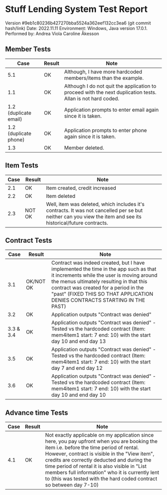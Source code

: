 # Stuff Lending System Test Report

Version #9eb1c80236b427270bba5524a362eef132cc3ea6 (git commit hash/link)
Date: 2022.11.11
Environment: Windows, Java version 17.0.1. 
Performed by: Andrea Viola Caroline Åkesson

## Member Tests

| Case        | Result      | Note        |
| ----------- | ----------- | ----------- |
| 5.1      | OK | Although, I have more hardcoded members/items than the example. |
| 1.1   | OK | Although I do not quit the application to proceed with the next duplication tests. Allan is not hard coded. |
| 1.2 (duplicate email)   | OK | Application prompts to enter email again since it is taken.  |
| 1.2  (duplicate phone) | OK  | Application prompts to enter phone again since it is taken.  |
| 1.3 | OK        |  Member deleted.   |

## Item Tests

| Case        | Result      | Note        |
| ----------- | ----------- | ----------- |
| 2.1  | OK | Item created, credit increased |
| 2.2 | OK | Item deleted |
| 2.3 | NOT OK | Well, item was deleted, which includes it's contracts. It was not cancelled per se but neither can you view the item and see its historical/future contracts. |

## Contract Tests

| Case        | Result      | Note        |
| ----------- | ----------- | ----------- |
| 3.1  | OK/NOT OK | Contract was indeed created, but I have implemented the time in the app such as that it increments while the user is moving around the menus ultimately resulting in that this contract was created for a period in the "past" (FIXED THIS SO THAT APPLICATION DENIES CONTRACTS STARTING IN THE PAST)|
| 3.2 | OK | Application outputs "Contract was denied" |
| 3.3 & 3.4 | OK | Application outputs "Contract was denied" - Tested vs the hardcoded contract (Item: mem4item1 start: 7 end: 10) with the start day 10 and end day 13 |
| 3.5 | OK | Application outputs "Contract was denied" - Tested vs the hardcoded contract (Item: mem4item1 start: 7 end: 10) with the start day 7 and end day 12 |
| 3.6 | OK | Application outputs "Contract was denied" - Tested vs the hardcoded contract (Item: mem4item1 start: 7 end: 10) with the start day 10 and end day 10 |

## Advance time Tests

| Case        | Result      | Note        |
| ----------- | ----------- | ----------- |
| 4.1 | OK | Not exactly applicable on my application since here, you pay upfront when you are booking the item i.e. before the time period of rental. However, contract is visible in the "View item", credits are correctly deducted and during the time period of rental it is also visible in "List members full information" who it is currently lent to (this was tested with the hard coded contract so between day 7-10)|

